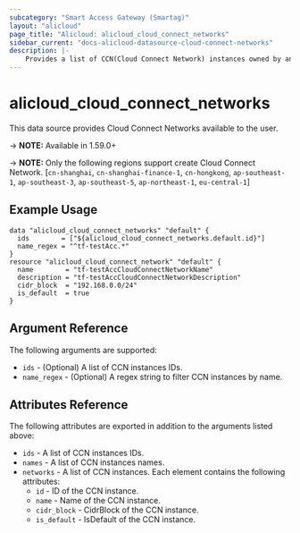 ```yaml
---
subcategory: "Smart Access Gateway (Smartag)"
layout: "alicloud"
page_title: "Alicloud: alicloud_cloud_connect_networks"
sidebar_current: "docs-alicloud-datasource-cloud-connect-networks"
description: |-
    Provides a list of CCN(Cloud Connect Network) instances owned by an Alibaba Cloud account.
---
```


# alicloud\_cloud\_connect\_networks

This data source provides Cloud Connect Networks available to the user.

-> **NOTE:** Available in 1.59.0+

-> **NOTE:** Only the following regions support create Cloud Connect Network. [`cn-shanghai`, `cn-shanghai-finance-1`, `cn-hongkong`, `ap-southeast-1`, `ap-southeast-3`, `ap-southeast-5`, `ap-northeast-1`, `eu-central-1`]

## Example Usage

```
data "alicloud_cloud_connect_networks" "default" {
  ids        = ["${alicloud_cloud_connect_networks.default.id}"]
  name_regex = "^tf-testAcc.*"
}
resource "alicloud_cloud_connect_network" "default" {
  name        = "tf-testAccCloudConnectNetworkName"
  description = "tf-testAccCloudConnectNetworkDescription"
  cidr_block  = "192.168.0.0/24"
  is_default  = true
}
```

## Argument Reference

The following arguments are supported:

* `ids` - (Optional) A list of CCN instances IDs.
* `name_regex` - (Optional) A regex string to filter CCN instances by name.

## Attributes Reference

The following attributes are exported in addition to the arguments listed above:

* `ids` - A list of CCN instances IDs.
* `names` - A list of CCN instances names. 
* `networks` - A list of CCN instances. Each element contains the following attributes:
  * `id` - ID of the CCN instance.
  * `name` - Name of the CCN instance.
  * `cidr_block` - CidrBlock of the CCN instance.
  * `is_default` - IsDefault of the CCN instance.
